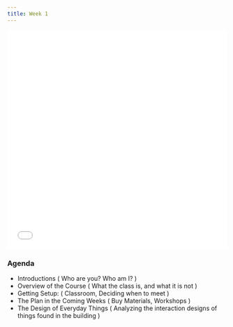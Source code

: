 ```yaml
---
title: Week 1
---
```


<section class="slides_section">
<embed type="text/html" src="slides/week1/index.html" width="100%" height="500px" />
</section>

### Agenda

- Introductions ( Who are you? Who am I? )
- Overview of the Course ( What the class is, and what it is not )
- Getting Setup: ( Classroom, Deciding when to meet )
- The Plan in the Coming Weeks ( Buy Materials, Workshops )
- The Design of Everyday Things ( Analyzing the interaction designs of things found in the building )
